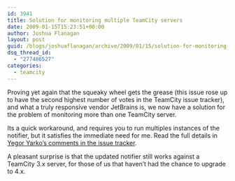 ```yaml
---
id: 3941
title: Solution for monitoring multiple TeamCity servers
date: 2009-01-15T15:23:51+00:00
author: Joshua Flanagan
layout: post
guid: /blogs/joshuaflanagan/archive/2009/01/15/solution-for-monitoring-multiple-teamcity-servers.aspx
dsq_thread_id:
  - "277486527"
categories:
  - teamcity
---
```

Proving yet again that the squeaky wheel gets the grease (this issue rose up to have the second highest number of votes in the TeamCity issue tracker), and what a truly responsive vendor JetBrains is, we now have a solution for the problem of monitoring more than one TeamCity server.

Its a quick workaround, and requires you to run multiples instances of the notifier, but it satisfies the immediate need for me. Read the full details in <a href="http://jetbrains.net/tracker/issue/TW-4230" target="_blank">Yegor Yarko’s comments in the issue tracker</a>.

A pleasant surprise is that the updated notifier still works against a TeamCity 3.x server, for those of us that haven’t had the chance to upgrade to 4.x.